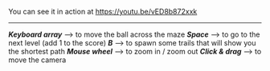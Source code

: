 You can see it in action at https://youtu.be/vED8b872xxk


---


___Keyboard array___ --> to move the ball across the maze
___Space___ --> to go to the next level (add 1 to the score)
___B___ --> to spawn some trails that will show you the shortest path
___Mouse wheel___ --> to zoom in / zoom out
___Click & drag___ --> to move the camera
